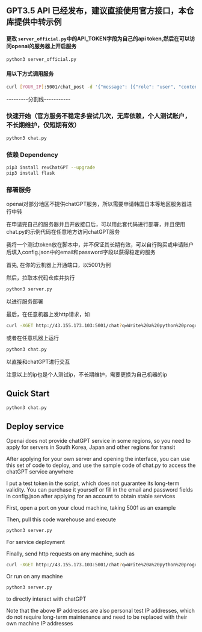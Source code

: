 ## GPT3.5 API 已经发布，建议直接使用官方接口，本仓库提供中转示例
#### 更改 ```server_official.py```中的API_TOKEN字段为自己的api token,然后在可以访问openai的服务器上开启服务
```bash
python3 server_official.py
```

#### 用以下方式调用服务
```bash
curl [YOUR_IP]:5001/chat_post -d '{"message": [{"role": "user", "content": "你好"}] }'  -H 'Content-Type: application/json'
```

---------分割线-----------
### 快速开始（官方服务不稳定多尝试几次，无库依赖，个人测试账户，不长期维护，仅短期有效）
```bash
python3 chat.py
```

### 依赖 Dependency
```bash
pip3 install revChatGPT --upgrade
pip3 install flask
```

### 部署服务
openai对部分地区不提供chatGPT服务，所以需要申请韩国日本等地区服务器进行中转

在申请完自己的服务器并且开放接口后，可以用此套代码进行部署，并且使用chat.py的示例代码在任意地方访问chatGPT服务

我将一个测试token放在脚本中，并不保证其长期有效，可以自行购买或申请账户后填入config.json中的email和password字段以获得稳定的服务

首先, 在你的云机器上开通端口，以5001为例

然后，拉取本代码仓库并执行 
```bash
python3 server.py
``` 
以进行服务部署

最后，在任意机器上发http请求，如
```bash
curl -XGET http://43.155.173.103:5001/chat?q=Write%20a%20python%20program%20to%20reverse%20a%20list
```
或者在任意机器上运行
```bash
python3 chat.py
```
以直接和chatGPT进行交互

注意以上的ip也是个人测试ip，不长期维护，需要更换为自己机器的ip

## Quick Start
```bash
python3 chat.py
```



## Deploy service
Openai does not provide chatGPT service in some regions, so you need to apply for servers in South Korea, Japan and other regions for transit

After applying for your own server and opening the interface, you can use this set of code to deploy, and use the sample code of chat.py to access the chatGPT service anywhere

I put a test token in the script, which does not guarantee its long-term validity. You can purchase it yourself or fill in the email and password fields in config.json after applying for an account to obtain stable services

First, open a port on your cloud machine, taking 5001 as an example

Then, pull this code warehouse and execute
```bash
python3 server.py
``` 
For service deployment

Finally, send http requests on any machine, such as
```bash
curl -XGET http://43.155.173.103:5001/chat?q=Write%20a%20python%20program%20to%20reverse%20a%20list
```
Or run on any machine
```bash
python3 server.py
```
to directly interact with chatGPT

Note that the above IP addresses are also personal test IP addresses, which do not require long-term maintenance and need to be replaced with their own machine IP addresses

